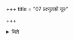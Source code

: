 +++
title = "07 प्रक्ष्णुताग्रो यूपः"

+++

<details><summary>थिते</summary>

प्रक्ष्णुताग्रो यूपः ७
</details>
